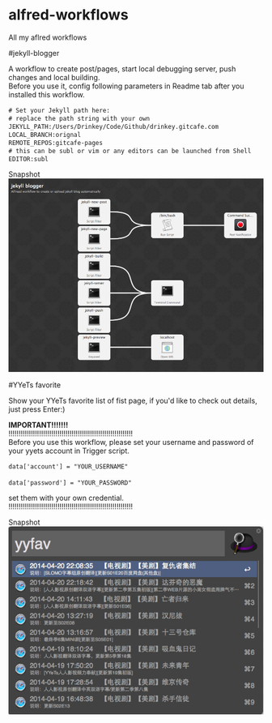 alfred-workflows
================

All my aflred workflows

#jekyll-blogger

A workflow to create post/pages, start local debugging server, push changes and local building.   
Before you use it, config following parameters in Readme tab after you installed this workflow.  

```
# Set your Jekyll path here:  
# replace the path string with your own  
JEKYLL_PATH:/Users/Drinkey/Code/Github/drinkey.gitcafe.com  
LOCAL_BRANCH:orignal  
REMOTE_REPOS:gitcafe-pages  
# this can be subl or vim or any editors can be launched from Shell  
EDITOR:subl  
```

Snapshot   
![/jekyll-blogger/jekyll-blogger-snapshot-1](/jekyll-blogger/jekyll-blogger-snapshot-1.png)

#YYeTs favorite

Show your YYeTs favorite list of fist page, if you'd like to check out details, just press Enter:)
 
**IMPORTANT!!!!!!!**  
!!!!!!!!!!!!!!!!!!!!!!!!!!!!!!!!!!!!!!!!!!!!!!!!!!!!!!!!!!!!!  
Before you use this workflow, please set your username and password of your yyets account in Trigger script.  

```
data['account'] = "YOUR_USERNAME"

data['password'] = "YOUR_PASSWORD"

```
set them with your own credential.  
!!!!!!!!!!!!!!!!!!!!!!!!!!!!!!!!!!!!!!!!!!!!!!!!!!!!!!!!!!!!!

Snapshot  
![/YYeTS-favorite/YYeTS-favorite-snapshot-1.png](YYeTS-favorite/YYeTS-favorite-snapshot-1.png)